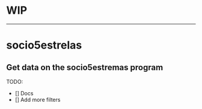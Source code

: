 # WIP
---
# socio5estrelas
Get data on the socio5estremas program
---
TODO:
- [] Docs
- [] Add more filters
